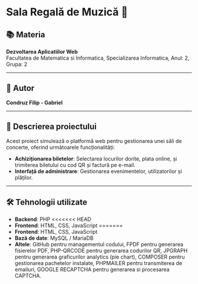 # Sala Regală de Muzică 🎵

## 📚 Materia
**Dezvoltarea Aplicatiilor Web**  
Facultatea de Matematica si Informatica, 
Specializarea Informatica, 
Anul: 2, 
Grupa: 2

---

## 👤 Autor
**Condruz Filip - Gabriel**    

---

## 📄 Descrierea proiectului
Acest proiect simulează o platformă web pentru gestionarea unei săli de concerte, oferind următoarele funcționalități:
- **Achiziționarea biletelor**: Selectarea locurilor dorite, plata online, și trimiterea biletului cu cod QR și factură pe e-mail.
- **Interfață de administrare**: Gestionarea evenimentelor, utilizatorilor și plăților.

---

## 🛠️ Tehnologii utilizate
- **Backend**: PHP
<<<<<<< HEAD
- **Frontend**: HTML, CSS, JavaScript
=======
- **Frontend**: HTML, CSS, JavaScript
- **Bază de date**: MySQL / MariaDB
- **Altele**: GitHub pentru managementul codului, FPDF pentru generarea fisierelor PDF, PHP-QRCODE pentru generarea codurilor QR, JPGRAPH pentru generarea graficurilor analytics (pie chart), COMPOSER pentru gestionarea pachetelor instalate, PHPMAILER pentru transmiterea de emailuri, GOOGLE RECAPTCHA pentru generarea si procesarea CAPTCHA.